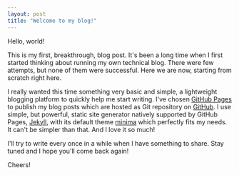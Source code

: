 ```yaml
---
layout: post
title: "Welcome to my blog!"
---
```


Hello, world!

This is my first, breakthrough, blog post. It's been a long time when I first started thinking about running my own technical blog.
There were few attempts, but none of them were successful. Here we are now, starting from scratch right here.

I really wanted this time something very basic and simple, a lightweight blogging platform to quickly help me start writing.
I've chosen [GitHub Pages](https://pages.github.com/) to publish my blog posts which are hosted as Git repository on [GitHub](https://github.com/ManInTheBox/ManInTheBox.github.io).
I use simple, but powerful, static site generator natively supported by GitHub Pages, [Jekyll](https://jekyllrb.com/), with its default theme [minima](https://github.com/jekyll/minima) which perfectly fits my needs.
It can't be simpler than that. And I love it so much!

I'll try to write every once in a while when I have something to share. Stay tuned and I hope you'll come back again!

Cheers!
